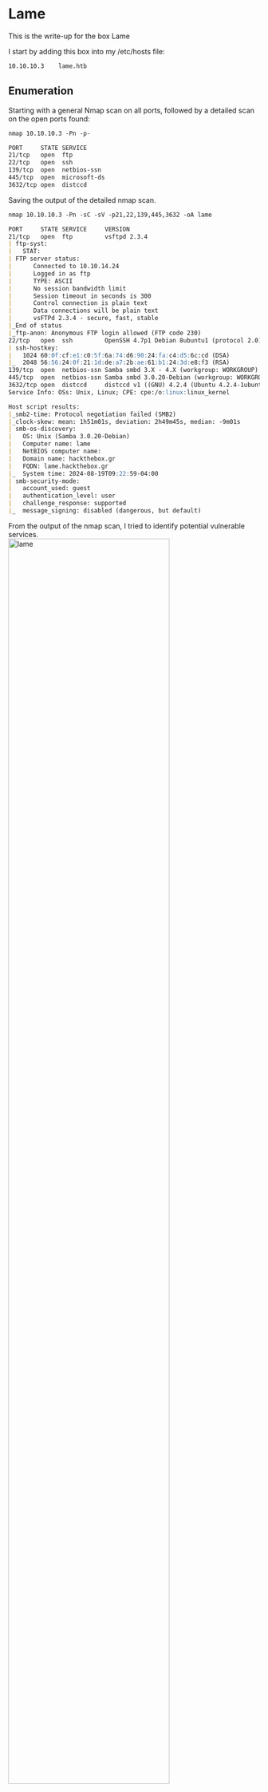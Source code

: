 # Lame

This is the write-up for the box Lame

I start by adding this box into my /etc/hosts file:
```markdown
10.10.10.3    lame.htb
```

## Enumeration

Starting with a general Nmap scan on all ports, followed by a detailed scan on the open ports found:

```markdown
nmap 10.10.10.3 -Pn -p-
```

```markdown
PORT     STATE SERVICE
21/tcp   open  ftp
22/tcp   open  ssh
139/tcp  open  netbios-ssn
445/tcp  open  microsoft-ds    
3632/tcp open  distccd
```

Saving the output of the detailed nmap scan.

```markdown
nmap 10.10.10.3 -Pn -sC -sV -p21,22,139,445,3632 -oA lame
```

```markdown
PORT     STATE SERVICE     VERSION
21/tcp   open  ftp         vsftpd 2.3.4
| ftp-syst: 
|   STAT: 
| FTP server status:
|      Connected to 10.10.14.24
|      Logged in as ftp
|      TYPE: ASCII
|      No session bandwidth limit
|      Session timeout in seconds is 300
|      Control connection is plain text
|      Data connections will be plain text
|      vsFTPd 2.3.4 - secure, fast, stable
|_End of status
|_ftp-anon: Anonymous FTP login allowed (FTP code 230)
22/tcp   open  ssh         OpenSSH 4.7p1 Debian 8ubuntu1 (protocol 2.0)
| ssh-hostkey: 
|   1024 60:0f:cf:e1:c0:5f:6a:74:d6:90:24:fa:c4:d5:6c:cd (DSA)
|_  2048 56:56:24:0f:21:1d:de:a7:2b:ae:61:b1:24:3d:e8:f3 (RSA)
139/tcp  open  netbios-ssn Samba smbd 3.X - 4.X (workgroup: WORKGROUP)
445/tcp  open  netbios-ssn Samba smbd 3.0.20-Debian (workgroup: WORKGROUP)
3632/tcp open  distccd     distccd v1 ((GNU) 4.2.4 (Ubuntu 4.2.4-1ubuntu4))
Service Info: OSs: Unix, Linux; CPE: cpe:/o:linux:linux_kernel

Host script results:
|_smb2-time: Protocol negotiation failed (SMB2)
|_clock-skew: mean: 1h51m01s, deviation: 2h49m45s, median: -9m01s
| smb-os-discovery: 
|   OS: Unix (Samba 3.0.20-Debian)
|   Computer name: lame
|   NetBIOS computer name: 
|   Domain name: hackthebox.gr
|   FQDN: lame.hackthebox.gr
|_  System time: 2024-08-19T09:22:59-04:00
| smb-security-mode: 
|   account_used: guest
|   authentication_level: user
|   challenge_response: supported
|_  message_signing: disabled (dangerous, but default)
```
From the output of the nmap scan, I tried to identify potential vulnerable services. <br>
<img src="https://i.imgur.com/hrae59u.png" height="80%" width="80%" alt="lame"/> <br>

### Checking FTP (Port 21)

Starting with FTP, I tried logging in using anonymous credentials to see if there are potential attack vectors that can give me access into the system. <br>
<img src="https://i.imgur.com/xS3ES73.png" height="80%" width="80%" alt="lame"/> <br>

I tried using searchsploit to check if this version of vsftpd is vulnerable and found that potential exploits that can give me backdoor command execution. <br>
<img src="https://i.imgur.com/Huppf8n.png" height="80%" width="80%" alt="lame"/> <br>

I opened up **msfconsole** to search for the exploit.
<img src="https://i.imgur.com/TolcRuq.png" height="80%" width="80%" alt="lame"/> <br>

Selecting the exploit, setting the required options and running it did not give me a session. It was unsuccessful. <br>
<img src="https://i.imgur.com/RoatjkR.png" height="80%" width="80%" alt="lame"/> <br>

### Checking SSH (Port 22)

Moving onto the next service; ssh, I used searchsploit again to check if there are exploits available. <br>
After spending way too much time here trying to get the different scripts to run, I realised that it might be a rabbit hole and decide to move on to the other services. <br>
<img src="https://i.imgur.com/9p3okHv.png" height="80%" width="80%" alt="lame"/> <br>

### Checking SMB (Port 139 & 445)

The next service would be samba service, after searching for the version of samba using searchsploit, I found a potential exploit.
<img src="https://i.imgur.com/oM33ypF.png" height="80%" width="80%" alt="lame"/> <br>

## Exploiting the box

Using **msfconsole** to set the required fields and to run the exploit.
<img src="https://i.imgur.com/2u2Ef8a.png" height="80%" width="80%" alt="lame"/> <br>

Running the exploit gives me a shell session with root access, which I can proceed to retrieve the flag in root & user's home directory. <br>
<img src="https://i.imgur.com/5l61kU7.png" height="80%" width="80%" alt="lame"/> <br>
